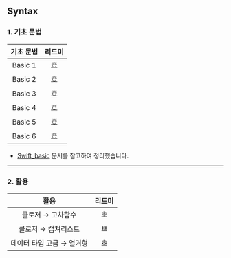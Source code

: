 ## Syntax

### 1. 기초 문법

| 기초 문법 |   리드미   |
| :--: | :----------: |
| Basic 1 | [☃️](https://github.com/EunHee-Jeong/iOS-Labs/blob/dad97f9e0a3486b4381b3f8d24400a109a880c67/Syntax/%EC%BD%98%EC%86%94%EB%A1%9C%EA%B7%B8,%20%EC%83%81%EC%88%98%EC%99%80%20%EB%B3%80%EC%88%98,%20%EB%8D%B0%EC%9D%B4%ED%84%B0%20%ED%83%80%EC%9E%85,%20%ED%95%A8%EC%88%98.md) |
| Basic 2 | [☃️](https://github.com/EunHee-Jeong/iOS-Labs/blob/dad97f9e0a3486b4381b3f8d24400a109a880c67/Syntax/%EC%A1%B0%EA%B1%B4%EB%AC%B8,%20%EB%B0%98%EB%B3%B5%EB%AC%B8,%20%EC%97%B4%EA%B1%B0%ED%98%95,%20%EC%98%B5%EC%85%94%EB%84%90.md) |
| Basic 3 | [☃️](https://github.com/EunHee-Jeong/iOS-Labs/blob/dad97f9e0a3486b4381b3f8d24400a109a880c67/Syntax/%EA%B5%AC%EC%A1%B0%EC%B2%B4vs%ED%81%B4%EB%9E%98%EC%8A%A4.md) |
| Basic 4 | [☃️](https://github.com/EunHee-Jeong/iOS-Labs/blob/a212c5316b28ab1b343b764bc8d353ad39545aae/Syntax/%ED%94%84%EB%A1%9C%ED%8D%BC%ED%8B%B0,%20%ED%94%84%EB%A1%9C%ED%8D%BC%ED%8B%B0%20%EA%B0%90%EC%8B%9C%EC%9E%90,%20%EC%83%81%EC%86%8D,%20%EC%9D%B8%EC%8A%A4%ED%84%B4%EC%8A%A4%EC%9D%98%20%EC%83%9D%EC%84%B1%EA%B3%BC%20%EC%86%8C%EB%A9%B8.md) |
| Basic 5 | [☃️](https://github.com/EunHee-Jeong/iOS-Labs/blob/f77da6f41f50eeb94e87b034f0e58ee160a68c38/Syntax/%EC%98%B5%EC%85%94%EB%84%90%20%EC%B2%B4%EC%9D%B8,%20nil%20%EB%B3%91%ED%95%A9%20%EC%97%B0%EC%82%B0%EC%9E%90,%20%ED%83%80%EC%9E%85%20%EC%BA%90%EC%8A%A4%ED%8C%85.md) |
| Basic 6 | [☃️](https://github.com/EunHee-Jeong/iOS-Labs/blob/b484b5ed8ad873803e6f89a28161f58d911dd595/Syntax/Markdowns/assert,%20guard,%20protocol,%20extension.md)|

- [Swift_basic](https://github.com/i-colours-u/Swift_basic) 문서를 참고하여 정리했습니다.

-----

### 2. 활용


| 활용 |   리드미   |
| :--: | :----------: |
| 클로저 → 고차함수 | [❄️](https://github.com/EunHee-Jeong/iOS-Labs/blob/a57013eb67b65aba6fd8ab3c43e8bf4ada1479f7/Syntax/%EA%B3%A0%EC%B0%A8%ED%95%A8%EC%88%98.md) |
| 클로저 → 캡쳐리스트 | [❄️](https://github.com/EunHee-Jeong/iOS-Labs/blob/8ce57ed5892262ee370bfa874c66aa8aa0a65e23/Syntax/%EC%BA%A1%EC%B3%90%EB%A6%AC%EC%8A%A4%ED%8A%B8.md) |
| 데이터 타입 고급 → 열거형 | [❄️](https://github.com/EunHee-Jeong/iOS-Labs/blob/5733e3f496f84c75132a94665e580e3af7a903c0/Syntax/%EC%97%B4%EA%B1%B0%ED%98%95.md) |
